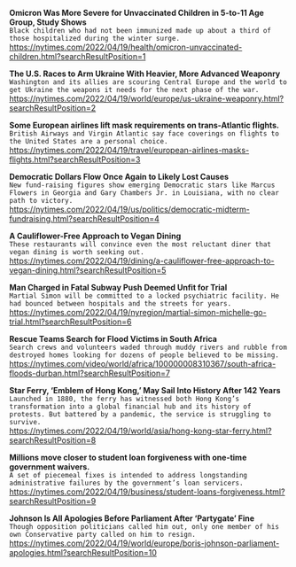 **Omicron Was More Severe for Unvaccinated Children in 5-to-11 Age Group, Study Shows**\
`Black children who had not been immunized made up about a third of those hospitalized during the winter surge.`\
https://nytimes.com/2022/04/19/health/omicron-unvaccinated-children.html?searchResultPosition=1

**The U.S. Races to Arm Ukraine With Heavier, More Advanced Weaponry**\
`Washington and its allies are scouring Central Europe and the world to get Ukraine the weapons it needs for the next phase of the war.`\
https://nytimes.com/2022/04/19/world/europe/us-ukraine-weaponry.html?searchResultPosition=2

**Some European airlines lift mask requirements on trans-Atlantic flights.**\
`British Airways and Virgin Atlantic say face coverings on flights to the United States are a personal choice.`\
https://nytimes.com/2022/04/19/travel/european-airlines-masks-flights.html?searchResultPosition=3

**Democratic Dollars Flow Once Again to Likely Lost Causes**\
`New fund-raising figures show emerging Democratic stars like Marcus Flowers in Georgia and Gary Chambers Jr. in Louisiana, with no clear path to victory.`\
https://nytimes.com/2022/04/19/us/politics/democratic-midterm-fundraising.html?searchResultPosition=4

**A Cauliflower-Free Approach to Vegan Dining**\
`These restaurants will convince even the most reluctant diner that vegan dining is worth seeking out.`\
https://nytimes.com/2022/04/19/dining/a-cauliflower-free-approach-to-vegan-dining.html?searchResultPosition=5

**Man Charged in Fatal Subway Push Deemed Unfit for Trial**\
`Martial Simon will be committed to a locked psychiatric facility. He had bounced between hospitals and the streets for years.`\
https://nytimes.com/2022/04/19/nyregion/martial-simon-michelle-go-trial.html?searchResultPosition=6

**Rescue Teams Search for Flood Victims in South Africa**\
`Search crews and volunteers waded through muddy rivers and rubble from destroyed homes looking for dozens of people believed to be missing.`\
https://nytimes.com/video/world/africa/100000008310367/south-africa-floods-durban.html?searchResultPosition=7

**Star Ferry, ‘Emblem of Hong Kong,’ May Sail Into History After 142 Years**\
`Launched in 1880, the ferry has witnessed both Hong Kong’s transformation into a global financial hub and its history of protests. But battered by a pandemic, the service is struggling to survive.`\
https://nytimes.com/2022/04/19/world/asia/hong-kong-star-ferry.html?searchResultPosition=8

**Millions move closer to student loan forgiveness with one-time government waivers.**\
`A set of piecemeal fixes is intended to address longstanding administrative failures by the government’s loan servicers.`\
https://nytimes.com/2022/04/19/business/student-loans-forgiveness.html?searchResultPosition=9

**Johnson Is All Apologies Before Parliament After ‘Partygate’ Fine**\
`Though opposition politicians called him out, only one member of his own Conservative party called on him to resign.`\
https://nytimes.com/2022/04/19/world/europe/boris-johnson-parliament-apologies.html?searchResultPosition=10

